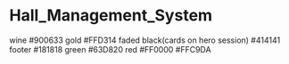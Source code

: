 # Hall_Management_System

wine #900633
gold #FFD314
faded black(cards on hero session) #414141
footer #181818
green #63D820
red #FF0000
#FFC9DA